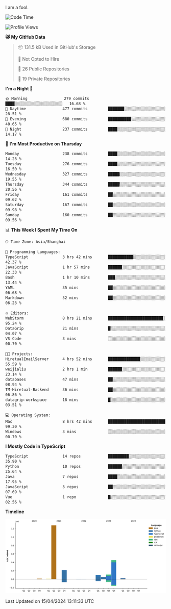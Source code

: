 I am a fool.

<!--START_SECTION:waka-->
![Code Time](http://img.shields.io/badge/Code%20Time-1%2C323%20hrs%206%20mins-blue)

![Profile Views](http://img.shields.io/badge/Profile%20Views-7-blue)

**🐱 My GitHub Data** 

> 📦 131.5 kB Used in GitHub's Storage 
 > 
> 🚫 Not Opted to Hire
 > 
> 📜 26 Public Repositories 
 > 
> 🔑 19 Private Repositories 
 > 
**I'm a Night 🦉** 

```text
🌞 Morning                279 commits         ████░░░░░░░░░░░░░░░░░░░░░   16.68 % 
🌆 Daytime                477 commits         ███████░░░░░░░░░░░░░░░░░░   28.51 % 
🌃 Evening                680 commits         ██████████░░░░░░░░░░░░░░░   40.65 % 
🌙 Night                  237 commits         ████░░░░░░░░░░░░░░░░░░░░░   14.17 % 
```
📅 **I'm Most Productive on Thursday** 

```text
Monday                   238 commits         ████░░░░░░░░░░░░░░░░░░░░░   14.23 % 
Tuesday                  276 commits         ████░░░░░░░░░░░░░░░░░░░░░   16.50 % 
Wednesday                327 commits         █████░░░░░░░░░░░░░░░░░░░░   19.55 % 
Thursday                 344 commits         █████░░░░░░░░░░░░░░░░░░░░   20.56 % 
Friday                   161 commits         ██░░░░░░░░░░░░░░░░░░░░░░░   09.62 % 
Saturday                 167 commits         ██░░░░░░░░░░░░░░░░░░░░░░░   09.98 % 
Sunday                   160 commits         ██░░░░░░░░░░░░░░░░░░░░░░░   09.56 % 
```


📊 **This Week I Spent My Time On** 

```text
🕑︎ Time Zone: Asia/Shanghai

💬 Programming Languages: 
TypeScript               3 hrs 42 mins       ███████████░░░░░░░░░░░░░░   42.37 % 
JavaScript               1 hr 57 mins        ██████░░░░░░░░░░░░░░░░░░░   22.33 % 
Bash                     1 hr 10 mins        ███░░░░░░░░░░░░░░░░░░░░░░   13.44 % 
YAML                     35 mins             ██░░░░░░░░░░░░░░░░░░░░░░░   06.68 % 
Markdown                 32 mins             ██░░░░░░░░░░░░░░░░░░░░░░░   06.23 % 

🔥 Editors: 
WebStorm                 8 hrs 21 mins       ████████████████████████░   95.24 % 
DataGrip                 21 mins             █░░░░░░░░░░░░░░░░░░░░░░░░   04.07 % 
VS Code                  3 mins              ░░░░░░░░░░░░░░░░░░░░░░░░░   00.70 % 

🐱‍💻 Projects: 
HiretualEmailServer      4 hrs 52 mins       ██████████████░░░░░░░░░░░   55.59 % 
weijialiu                2 hrs 1 min         ██████░░░░░░░░░░░░░░░░░░░   23.14 % 
databases                47 mins             ██░░░░░░░░░░░░░░░░░░░░░░░   08.94 % 
TM-Hiretual-Backend      36 mins             ██░░░░░░░░░░░░░░░░░░░░░░░   06.86 % 
datagrip-workspace       18 mins             █░░░░░░░░░░░░░░░░░░░░░░░░   03.51 % 

💻 Operating System: 
Mac                      8 hrs 42 mins       █████████████████████████   99.30 % 
Windows                  3 mins              ░░░░░░░░░░░░░░░░░░░░░░░░░   00.70 % 
```

**I Mostly Code in TypeScript** 

```text
TypeScript               14 repos            █████████░░░░░░░░░░░░░░░░   35.90 % 
Python                   10 repos            ██████░░░░░░░░░░░░░░░░░░░   25.64 % 
Java                     7 repos             ████░░░░░░░░░░░░░░░░░░░░░   17.95 % 
JavaScript               3 repos             ██░░░░░░░░░░░░░░░░░░░░░░░   07.69 % 
Vue                      1 repo              █░░░░░░░░░░░░░░░░░░░░░░░░   02.56 % 
```



**Timeline**

![Lines of Code chart](https://raw.githubusercontent.com/VeejaLiu/VeejaLiu/master/assets/bar_graph.png)


 Last Updated on 15/04/2024 13:11:33 UTC
<!--END_SECTION:waka-->
